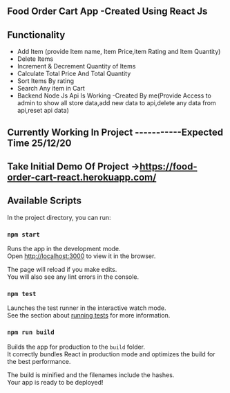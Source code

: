 ## Food Order Cart App -Created Using React Js

## Functionality
* Add Item (provide Item name, Item Price,item Rating and Item Quantity)
* Delete Items
* Increment & Decrement Quantity of Items
* Calculate Total Price And Total Quantity
* Sort Items By rating
* Search Any item in Cart
* Backend Node Js Api Is Working -Created By me(Provide Access to admin to show all store data,add new data to api,delete any data from api,reset api data)

## Currently Working In Project -----------Expected Time 25/12/20
## Take Initial Demo Of Project ->https://food-order-cart-react.herokuapp.com/

## Available Scripts

In the project directory, you can run:

### `npm start`

Runs the app in the development mode.<br />
Open [http://localhost:3000](http://localhost:3000) to view it in the browser.

The page will reload if you make edits.<br />
You will also see any lint errors in the console.

### `npm test`

Launches the test runner in the interactive watch mode.<br />
See the section about [running tests](https://facebook.github.io/create-react-app/docs/running-tests) for more information.

### `npm run build`

Builds the app for production to the `build` folder.<br />
It correctly bundles React in production mode and optimizes the build for the best performance.

The build is minified and the filenames include the hashes.<br />
Your app is ready to be deployed!


